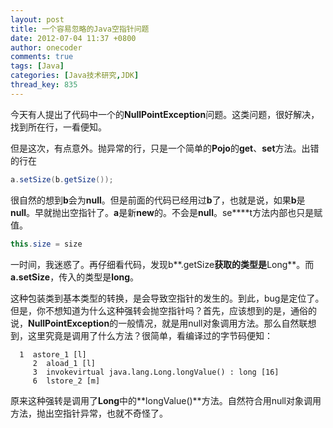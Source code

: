```yaml
---
layout: post
title: 一个容易忽略的Java空指针问题
date: 2012-07-04 11:37 +0800
author: onecoder
comments: true
tags: [Java]
categories: [Java技术研究,JDK]
thread_key: 835
---
```

今天有人提出了代码中一个的**NullPointException**问题。这类问题，很好解决，找到所在行，一看便知。

但是这次，有点意外。抛异常的行，只是一个简单的**Pojo**的**get**、**set**方法。出错的行在

```java
a.setSize(b.getSize());
```

很自然的想到**b**会为**null**。但是前面的代码已经用过**b**了，也就是说，如果**b**是**null**。早就抛出空指针了。**a**是新**new**的。不会是**null**。se****t方法内部也只是赋值。

```java
this.size = size
```
	
一时间，我迷惑了。再仔细看代码，发现b**.getSize**获取的类型是**Long**。而**a.setSize**，传入的类型是**long**。

这种包装类到基本类型的转换，是会导致空指针的发生的。到此，bug是定位了。但是，你不想知道为什么这种强转会抛空指针吗？首先，应该想到的是，通俗的说，**NullPointException**的一般情况，就是用null对象调用方法。那么自然联想到，这里究竟是调用了什么方法？很简单，看编译过的字节码便知：

```class
  1  astore_1 [l]
     2  aload_1 [l]
     3  invokevirtual java.lang.Long.longValue() : long [16]
     6  lstore_2 [m]
```

原来这种强转是调用了**Long**中的**longValue()**方法。自然符合用null对象调用方法，抛出空指针异常，也就不奇怪了。